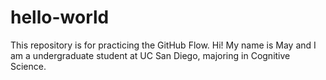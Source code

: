 # hello-world
This repository is for practicing the GitHub Flow.
Hi! My name is May and I am a undergraduate student at UC San Diego, majoring in Cognitive Science.
